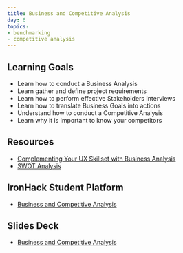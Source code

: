 ```yaml
---
title: Business and Competitive Analysis
day: 6
topics:
- benchmarking
- competitive analysis
---
```

## Learning Goals
- Learn how to conduct a Business Analysis
- Learn gather and define project requirements
- Learn how to perform effective Stakeholders Interviews
- Learn how to translate Business Goals into actions
- Understand how to conduct a Competitive Analysis
- Learn why it is important to know your competitors

## Resources
- [Complementing Your UX Skillset with Business Analysis](https://www.uxmatters.com/mt/archives/2017/07/complementing-your-ux-skillset-with-business-analysis.php)
- [SWOT Analysis](https://www.mindtools.com/pages/article/newTMC_05.htm)

## IronHack Student Platform
- [Business and Competitive Analysis](http://learn.ironhack.com/#/learning_unit/7032)

## Slides Deck
- [Business and Competitive Analysis](https://docs.google.com/presentation/d/1EMPublWOSS2MfzRhRsprWDQtbpyAT9yhV8HEdgtQBWo/edit#slide=id.g4123adfa1f_2_50)
